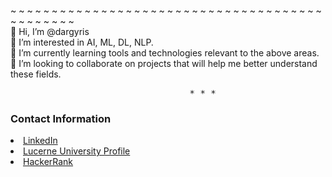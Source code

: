 
~ ~ ~ ~ ~ ~ ~ ~ ~ ~ ~ ~ ~ ~ ~ ~ ~ ~ ~ ~ ~ ~ ~ ~ ~ ~ ~ ~ ~ ~ ~ ~ ~ ~ ~ ~ ~ ~ ~ ~ ~ ~ ~ ~ ~ ~ 
<br>👋 Hi, I’m @dargyris
<br>👀 I’m interested in AI, ML, DL, NLP. 
<br>🌱 I’m currently learning tools and technologies relevant to the above areas.
<br>💞️ I’m looking to collaborate on projects that will help me better understand these fields.
<pre>                                  * * *</pre>
<h3>Contact Information</h3>
<li><a href="https://www.linkedin.com/in/diamantis-argyris-358559127/">LinkedIn</a> 
<li><a href="https://www.hslu.ch/en/lucerne-university-of-applied-sciences-and-arts/about-us/people-finder/profile/?pid=5180">Lucerne University Profile</a>
<li><a href="https://www.hackerrank.com/diamantisargiris">HackerRank</a>
<!---
dargyris/dargyris is a ✨ special ✨ repository because its `README.md` (this file) appears on your GitHub profile.
You can click the Preview link to take a look at your changes.
--->
